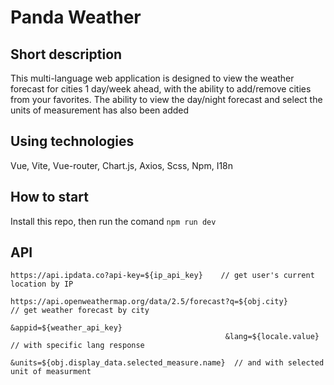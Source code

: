 # Panda Weather

## Short description
This multi-language web application is designed to view the weather forecast for cities 1 day/week ahead, with the ability to add/remove cities from your favorites. The ability to view the day/night forecast and select the units of measurement has also been added

## Using technologies
Vue, Vite, Vue-router, Chart.js, Axios, Scss, Npm, I18n

## How to start
Install this repo, then run the comand `npm run dev`  

## API
```
https://api.ipdata.co?api-key=${ip_api_key}    // get user's current location by IP
```

```
https://api.openweathermap.org/data/2.5/forecast?q=${obj.city}                                    // get weather forecast by city
                                                &appid=${weather_api_key}
                                                &lang=${locale.value}                             // with specific lang response
                                                &units=${obj.display_data.selected_measure.name}  // and with selected unit of measurment  
```

